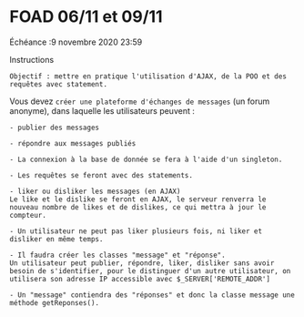 # FOAD 06/11 et 09/11

Échéance :9 novembre 2020 23:59

Instructions

`Objectif : mettre en pratique l'utilisation d'AJAX, de la POO et des requêtes avec statement.`

Vous devez `créer une plateforme d'échanges de messages` (un forum anonyme), dans laquelle les utilisateurs peuvent :
   
    - publier des messages
    
    - répondre aux messages publiés
    
    - La connexion à la base de donnée se fera à l'aide d'un singleton.
    
    - Les requêtes se feront avec des statements.
    
    - liker ou disliker les messages (en AJAX)
    Le like et le dislike se feront en AJAX, le serveur renverra le nouveau nombre de likes et de dislikes, ce qui mettra à jour le compteur.

    - Un utilisateur ne peut pas liker plusieurs fois, ni liker et disliker en même temps.
    
    - Il faudra créer les classes "message" et "réponse".
    Un utilisateur peut publier, répondre, liker, disliker sans avoir besoin de s'identifier, pour le distinguer d'un autre utilisateur, on utilisera son adresse IP accessible avec $_SERVER['REMOTE_ADDR']

    - Un "message" contiendra des "réponses" et donc la classe message une méthode getReponses().